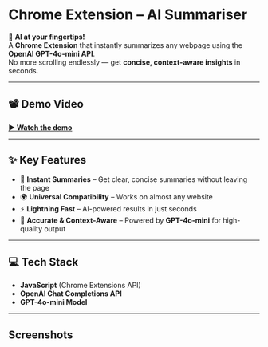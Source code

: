 # Chrome Extension – AI Summariser

🚀 **AI at your fingertips!**  
A **Chrome Extension** that instantly summarizes any webpage using the **OpenAI GPT-4o-mini API**.  
No more scrolling endlessly — get **concise, context-aware insights** in seconds.  

---

## 📽 Demo Video  
[**▶ Watch the demo**](YOUR_VIDEO_LINK_HERE)  

---

## ✨ Key Features  
- 📄 **Instant Summaries** – Get clear, concise summaries without leaving the page  
- 🌍 **Universal Compatibility** – Works on almost any website  
- ⚡ **Lightning Fast** – AI-powered results in just seconds  
- 🎯 **Accurate & Context-Aware** – Powered by **GPT-4o-mini** for high-quality output  

---

## 💻 Tech Stack  
- **JavaScript** (Chrome Extensions API)  
- **OpenAI Chat Completions API**  
- **GPT-4o-mini Model**  

---

## Screenshots

